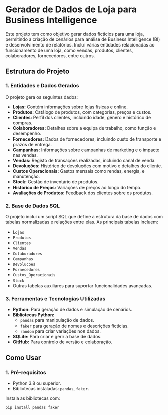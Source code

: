 # Gerador de Dados de Loja para Business Intelligence

Este projeto tem como objetivo gerar dados fictícios para uma loja, permitindo a criação de cenários para análise de Business Intelligence (BI) e desenvolvimento de relatórios. Inclui várias entidades relacionadas ao funcionamento de uma loja, como vendas, produtos, clientes, colaboradores, fornecedores, entre outros.

## Estrutura do Projeto

### 1. Entidades e Dados Gerados
O projeto gera os seguintes dados:

- **Lojas:** Contém informações sobre lojas físicas e online.
- **Produtos:** Catálogo de produtos, com categorias, preços e custos.
- **Clientes:** Perfil dos clientes, incluindo idade, género e histórico de compras.
- **Colaboradores:** Detalhes sobre a equipa de trabalho, como função e desempenho.
- **Fornecedores:** Dados de fornecedores, incluindo custo de transporte e prazos de entrega.
- **Campanhas:** Informações sobre campanhas de marketing e o impacto nas vendas.
- **Vendas:** Registo de transações realizadas, incluindo canal de venda.
- **Devoluções:** Histórico de devoluções com motivo e detalhes do cliente.
- **Custos Operacionais:** Gastos mensais como rendas, energia, e manutenção.
- **Stock:** Gestão de inventário de produtos.
- **Histórico de Preços:** Variações de preços ao longo do tempo.
- **Avaliações de Produtos:** Feedback dos clientes sobre os produtos.

### 2. Base de Dados SQL
O projeto inclui um script SQL que define a estrutura da base de dados com tabelas normalizadas e relações entre elas. As principais tabelas incluem:

- `Lojas`
- `Produtos`
- `Clientes`
- `Vendas`
- `Colaboradores`
- `Campanhas`
- `Devolucoes`
- `Fornecedores`
- `Custos_Operacionais`
- `Stock`
- Outras tabelas auxiliares para suportar funcionalidades avançadas.

### 3. Ferramentas e Tecnologias Utilizadas
- **Python:** Para geração de dados e simulação de cenários.
- **Bibliotecas Python:** 
  - `pandas` para manipulação de dados.
  - `faker` para geração de nomes e descrições fictícias.
  - `random` para criar variações nos dados.
- **SQLite:** Para criar e gerir a base de dados.
- **GitHub:** Para controlo de versão e colaboração.

## Como Usar

### 1. Pré-requisitos
- Python 3.8 ou superior.
- Bibliotecas instaladas: `pandas`, `faker`.

Instala as bibliotecas com:
```bash
pip install pandas faker
